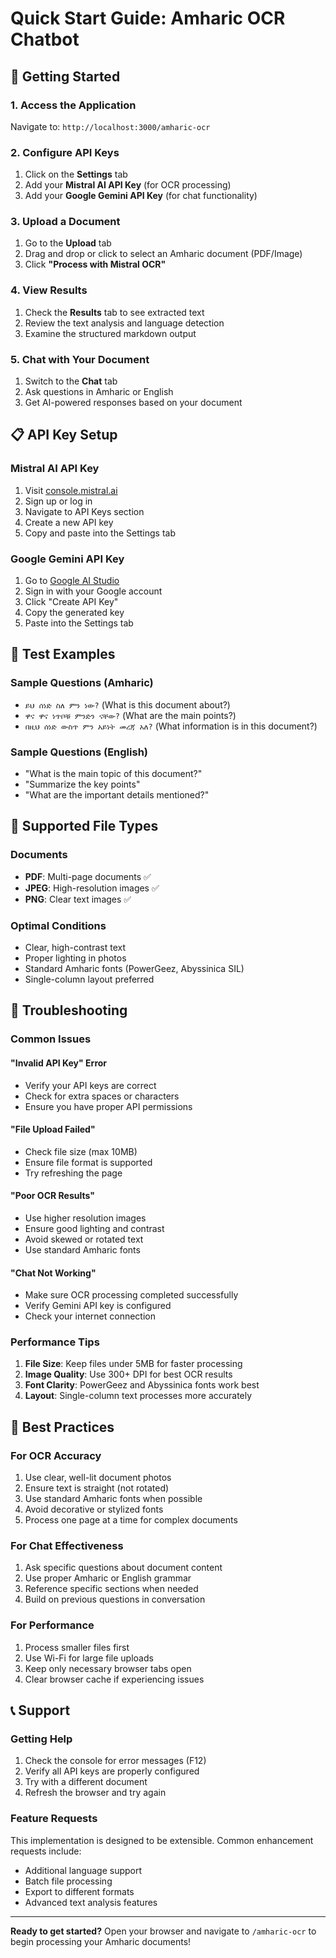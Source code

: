 # Quick Start Guide: Amharic OCR Chatbot

## 🚀 Getting Started

### 1. Access the Application
Navigate to: `http://localhost:3000/amharic-ocr`

### 2. Configure API Keys
1. Click on the **Settings** tab
2. Add your **Mistral AI API Key** (for OCR processing)
3. Add your **Google Gemini API Key** (for chat functionality)

### 3. Upload a Document
1. Go to the **Upload** tab
2. Drag and drop or click to select an Amharic document (PDF/Image)
3. Click **"Process with Mistral OCR"**

### 4. View Results
1. Check the **Results** tab to see extracted text
2. Review the text analysis and language detection
3. Examine the structured markdown output

### 5. Chat with Your Document
1. Switch to the **Chat** tab
2. Ask questions in Amharic or English
3. Get AI-powered responses based on your document

## 📋 API Key Setup

### Mistral AI API Key
1. Visit [console.mistral.ai](https://console.mistral.ai)
2. Sign up or log in
3. Navigate to API Keys section
4. Create a new API key
5. Copy and paste into the Settings tab

### Google Gemini API Key
1. Go to [Google AI Studio](https://aistudio.google.com/app/apikey)
2. Sign in with your Google account
3. Click "Create API Key"
4. Copy the generated key
5. Paste into the Settings tab

## 🧪 Test Examples

### Sample Questions (Amharic)
- `ይህ ሰነድ ስለ ምን ነው?` (What is this document about?)
- `ዋና ዋና ነጥቦቹ ምንድን ናቸው?` (What are the main points?)
- `በዚህ ሰነድ ውስጥ ምን አይነት መረጃ አለ?` (What information is in this document?)

### Sample Questions (English)
- "What is the main topic of this document?"
- "Summarize the key points"
- "What are the important details mentioned?"

## 📁 Supported File Types

### Documents
- **PDF**: Multi-page documents ✅
- **JPEG**: High-resolution images ✅
- **PNG**: Clear text images ✅

### Optimal Conditions
- Clear, high-contrast text
- Proper lighting in photos
- Standard Amharic fonts (PowerGeez, Abyssinica SIL)
- Single-column layout preferred

## 🔧 Troubleshooting

### Common Issues

#### "Invalid API Key" Error
- Verify your API keys are correct
- Check for extra spaces or characters
- Ensure you have proper API permissions

#### "File Upload Failed"
- Check file size (max 10MB)
- Ensure file format is supported
- Try refreshing the page

#### "Poor OCR Results"
- Use higher resolution images
- Ensure good lighting and contrast
- Avoid skewed or rotated text
- Use standard Amharic fonts

#### "Chat Not Working"
- Make sure OCR processing completed successfully
- Verify Gemini API key is configured
- Check your internet connection

### Performance Tips
1. **File Size**: Keep files under 5MB for faster processing
2. **Image Quality**: Use 300+ DPI for best OCR results
3. **Font Clarity**: PowerGeez and Abyssinica fonts work best
4. **Layout**: Single-column text processes more accurately

## 🎯 Best Practices

### For OCR Accuracy
1. Use clear, well-lit document photos
2. Ensure text is straight (not rotated)
3. Use standard Amharic fonts when possible
4. Avoid decorative or stylized fonts
5. Process one page at a time for complex documents

### For Chat Effectiveness
1. Ask specific questions about document content
2. Use proper Amharic or English grammar
3. Reference specific sections when needed
4. Build on previous questions in conversation

### For Performance
1. Process smaller files first
2. Use Wi-Fi for large file uploads
3. Keep only necessary browser tabs open
4. Clear browser cache if experiencing issues

## 📞 Support

### Getting Help
1. Check the console for error messages (F12)
2. Verify all API keys are properly configured
3. Try with a different document
4. Refresh the browser and try again

### Feature Requests
This implementation is designed to be extensible. Common enhancement requests include:
- Additional language support
- Batch file processing
- Export to different formats
- Advanced text analysis features

---

**Ready to get started?** Open your browser and navigate to `/amharic-ocr` to begin processing your Amharic documents!